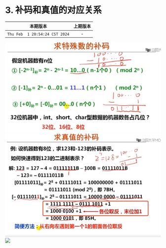 # 3. 补码和真值的对应关系

|本期版本|上期版本
|:---:|:---:
`Thu Feb  1 20:54:24 CST 2024` | -

<img src="./01.jpg" />
<img src="./02.jpg" />
<img src="./03.jpg" />